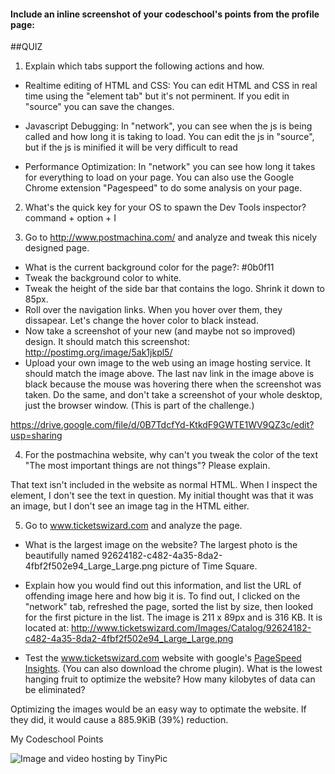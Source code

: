 #### Include an inline screenshot of your codeschool's points from the profile page:

<!-- Modify the Markdown to include your answers. Don't delete the questions! -->

##QUIZ
1. Explain which tabs support the following actions and how.
  * Realtime editing of HTML and CSS:
		You can edit HTML and CSS in real time using the "element tab" but it's not perminent. If you edit in "source" you can save the changes.

  * Javascript Debugging:
		In "network", you can see when the js is being called and how long it is taking to load. You can edit the js in "source", but if the js is minified it will be very difficult to read

  * Performance Optimization: In "network" you can see how long it takes for everything to load on your page. You can also use the Google Chrome extension "Pagespeed" to do some analysis on your page.


2. What's the quick key for your OS to spawn the Dev Tools inspector?
		command + option + I

3. Go to http://www.postmachina.com/ and analyze and tweak this nicely designed page.
  * What is the current background color for the page?: #0b0f11
  * Tweak the background color to white.
  * Tweak the height of the side bar that contains the logo.  Shrink it down to 85px.
  * Roll over the navigation links.  When you hover over them, they dissapear.  Let's change the hover color to black instead.
  * Now take a screenshot of your new (and maybe not so improved) design.  It should match this screenshot: http://postimg.org/image/5ak1jkpl5/
  * Upload your own image to the web using an image hosting service.  It should match the image above. The last nav link in the image above is black because the mouse was hovering there when the screenshot was taken. Do the same, and don't take a screenshot of your whole desktop, just the browser window. (This is part of the challenge.)


https://drive.google.com/file/d/0B7TdcfYd-KtkdF9GWTE1WV9QZ3c/edit?usp=sharing

4. For the postmachina website, why can't you tweak the color of the text "The most important things are not things"?  Please explain.

That text isn't included in the website as normal HTML. When I inspect the element, I don't see the text in question. My initial thought was that it was an image, but I don't see an image tag in the HTML either.

5. Go to www.ticketswizard.com and analyze the page.  
  * What is the largest image on the website?
    The largest photo is the beautifully named 92624182-c482-4a35-8da2-4fbf2f502e94_Large_Large.png picture of Time Square. 
  * Explain how you would find out this information, and list the URL of offending image here and how big it is.
    To find out, I clicked on the "network" tab, refreshed the page, sorted the list by size, then looked for the first picture in the list. The image is 211 x 89px and is 316 KB. It is located at:
http://www.ticketswizard.com/Images/Catalog/92624182-c482-4a35-8da2-4fbf2f502e94_Large_Large.png

* Test the www.ticketswizard.com website with google's [PageSpeed Insights](http://www.ticketswizard.com/).  (You can also download the chrome plugin).  What is the lowest hanging fruit to optimize the website?  How many kilobytes of data can be eliminated?

Optimizing the images would be an easy way to optimate the website. If they did, it would cause a 885.9KiB (39%) reduction.


My Codeschool Points

<img src="http://i62.tinypic.com/2nv8eid.png" border="0" alt="Image and video hosting by TinyPic">
